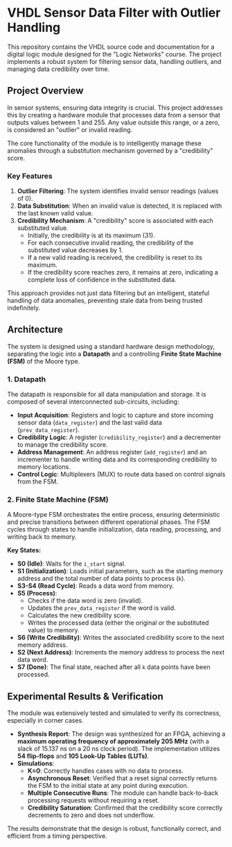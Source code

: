 # VHDL Sensor Data Filter with Outlier Handling

This repository contains the VHDL source code and documentation for a digital logic module designed for the "Logic Networks" course. The project implements a robust system for filtering sensor data, handling outliers, and managing data credibility over time.

## Project Overview

In sensor systems, ensuring data integrity is crucial. This project addresses this by creating a hardware module that processes data from a sensor that outputs values between 1 and 255. Any value outside this range, or a zero, is considered an "outlier" or invalid reading.

The core functionality of the module is to intelligently manage these anomalies through a substitution mechanism governed by a "credibility" score.

### Key Features

1.  **Outlier Filtering**: The system identifies invalid sensor readings (values of 0).
2.  **Data Substitution**: When an invalid value is detected, it is replaced with the last known valid value.
3.  **Credibility Mechanism**: A "credibility" score is associated with each substituted value.
    -   Initially, the credibility is at its maximum (31).
    -   For each consecutive invalid reading, the credibility of the substituted value decreases by 1.
    -   If a new valid reading is received, the credibility is reset to its maximum.
    -   If the credibility score reaches zero, it remains at zero, indicating a complete loss of confidence in the substituted data.

This approach provides not just data filtering but an intelligent, stateful handling of data anomalies, preventing stale data from being trusted indefinitely.

## Architecture

The system is designed using a standard hardware design methodology, separating the logic into a **Datapath** and a controlling **Finite State Machine (FSM)** of the Moore type.

### 1. Datapath

The datapath is responsible for all data manipulation and storage. It is composed of several interconnected sub-circuits, including:
-   **Input Acquisition**: Registers and logic to capture and store incoming sensor data (`data_register`) and the last valid data (`prev_data_register`).
-   **Credibility Logic**: A register (`credibility_register`) and a decrementer to manage the credibility score.
-   **Address Management**: An address register (`add_register`) and an incrementer to handle writing data and its corresponding credibility to memory locations.
-   **Control Logic**: Multiplexers (MUX) to route data based on control signals from the FSM.

### 2. Finite State Machine (FSM)

A Moore-type FSM orchestrates the entire process, ensuring deterministic and precise transitions between different operational phases. The FSM cycles through states to handle initialization, data reading, processing, and writing back to memory.

**Key States:**
-   **S0 (Idle)**: Waits for the `i_start` signal.
-   **S1 (Initialization)**: Loads initial parameters, such as the starting memory address and the total number of data points to process (`k`).
-   **S3-S4 (Read Cycle)**: Reads a data word from memory.
-   **S5 (Process)**:
    -   Checks if the data word is zero (invalid).
    -   Updates the `prev_data_register` if the word is valid.
    -   Calculates the new credibility score.
    -   Writes the processed data (either the original or the substituted value) to memory.
-   **S6 (Write Credibility)**: Writes the associated credibility score to the next memory address.
-   **S2 (Next Address)**: Increments the memory address to process the next data word.
-   **S7 (Done)**: The final state, reached after all `k` data points have been processed.

## Experimental Results & Verification

The module was extensively tested and simulated to verify its correctness, especially in corner cases.

-   **Synthesis Report**: The design was synthesized for an FPGA, achieving a **maximum operating frequency of approximately 205 MHz** (with a slack of 15.137 ns on a 20 ns clock period). The implementation utilizes **54 flip-flops** and **105 Look-Up Tables (LUTs)**.
-   **Simulations**:
    -   **K=0**: Correctly handles cases with no data to process.
    -   **Asynchronous Reset**: Verified that a reset signal correctly returns the FSM to the initial state at any point during execution.
    -   **Multiple Consecutive Runs**: The module can handle back-to-back processing requests without requiring a reset.
    -   **Credibility Saturation**: Confirmed that the credibility score correctly decrements to zero and does not underflow.

The results demonstrate that the design is robust, functionally correct, and efficient from a timing perspective.
